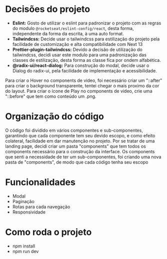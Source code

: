 # Decisões do projeto
  - **Eslint:** Gosto de utilizar o eslint para padronizar o projeto com as regras do modulo `@rocketseat/eslint-config/react`, desta forma, independente da forma da escrita, à uma auto format.
  - **Tailwindcss:** Decide usar o tailwindcss para estilização do projeto pela facilidade de customização e alta compatibilidade com Next 13
  - **Prettier-plugin-tailwindcss:** Devido a decisão de utilização do tailwindcss, decidi usar este modulo para uma padronização das classes de estilização, desta forma as classe fica por ondem alfabética.
  - **@radix-ui/react-dialog:** Para construção do modal, decide usar o Dialog do radix-ui, pela facilidade de implementação e acessibilidade.

  Para criar o Hover no components de video, foi necessário criar um "::after" para criar o background transparente, tentei chegar o mais proximo da cor do layout.
  Para criar o ícone de Play no components de video, crie uma "::before" que tem como conteúdo um .png.


# Organização do código
  O código foi dividido em vários componentes e sub-componentes, garantindo que cada componente tem seu devido escopo, e como efeito colateral, facilidade em dar manutenção no projeto.
  Por se tratar de uma landing page, decidi criar um pasta "components" que tem todos os components necessário para o construção da interface.
  Os components que senti a necessidade de ter um sub-componentes, foi criando uma nova pasta de "components", de modo que cada código tenha seu escopo

# Funcionalidades
  - Modal
  - Paginação
  - Rotas para cada navegação
  - Responsividade

# Como roda o projeto

  - npm install
  - npm run dev
